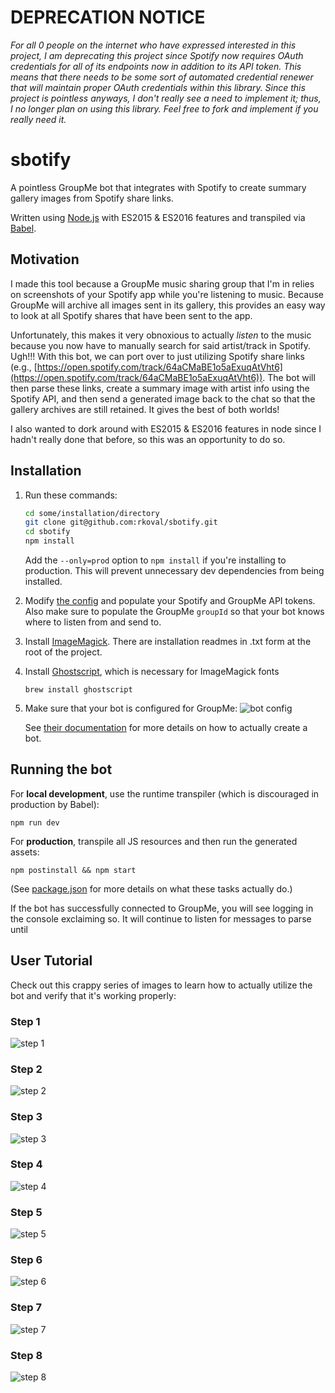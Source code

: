 # DEPRECATION NOTICE
_For all 0 people on the internet who have expressed interested in this project, I am deprecating this project since Spotify now requires OAuth credentials for all of its endpoints now in addition to its API token. This means that there needs to be some sort of automated credential renewer that will maintain proper OAuth credentials within this library. Since this project is pointless anyways, I don't really see a need to implement it; thus, I no longer plan on using this library. Feel free to fork and implement if you really need it._

# sbotify
A pointless GroupMe bot that integrates with Spotify to create summary gallery images from Spotify share links. 

Written using [Node.js](https://nodejs.org/en/) with ES2015 & ES2016 features and transpiled via [Babel](https://babeljs.io/).

## Motivation
I made this tool because a GroupMe music sharing group that I'm in relies on screenshots of your Spotify app while you're listening to music. Because GroupMe will archive all images sent in its gallery, this provides an easy way to look at all Spotify shares that have been sent to the app. 

Unfortunately, this makes it very obnoxious to actually *listen* to the music because you now have to manually search for said artist/track in Spotify. Ugh!!! With this bot, we can port over to just utilizing Spotify share links (e.g., [https://open.spotify.com/track/64aCMaBE1o5aExuqAtVht6](https://open.spotify.com/track/64aCMaBE1o5aExuqAtVht6)). The bot will then parse these links, create a summary image with artist info using the Spotify API, and then send a generated image back to the chat so that the gallery archives are still retained. It gives the best of both worlds!

I also wanted to dork around with ES2015 & ES2016 features in node since I hadn't really done that before, so this was an opportunity to do so.

## Installation
1. Run these commands:
   ```sh
   cd some/installation/directory
   git clone git@github.com:rkoval/sbotify.git
   cd sbotify
   npm install
   ```
   
   Add the `--only=prod` option to `npm install` if you're installing to production. This will prevent unnecessary dev dependencies from being installed.

1. Modify [the config](config/default.json) and populate your Spotify and GroupMe API tokens. Also make sure to populate the GroupMe `groupId` so that your bot knows where to listen from and send to.

1. Install [ImageMagick](https://github.com/ImageMagick/ImageMagick). There are installation readmes in .txt form at the root of the project.

1. Install [Ghostscript](http://www.ghostscript.com/), which is necessary for ImageMagick fonts

   ```
   brew install ghostscript
   ```

1. Make sure that your bot is configured for GroupMe:
![bot config](readme_images/bot_config.jpg)

   See [their documentation](https://dev.groupme.com/tutorials/bots) for more details on how to actually create a bot.


## Running the bot
For **local development**, use the runtime transpiler (which is discouraged in production by Babel):

```
npm run dev
```
For **production**, transpile all JS resources and then run the generated assets:

```
npm postinstall && npm start
```

(See [package.json](package.json) for more details on what these tasks actually do.)

If the bot has successfully connected to GroupMe, you will see logging in the console exclaiming so. It will continue to listen for messages to parse until

## User Tutorial
Check out this crappy series of images to learn how to actually utilize the bot and verify that it's working properly:

### Step 1
![step 1](readme_images/step_1.jpg)

### Step 2
![step 2](readme_images/step_2.jpg)

### Step 3
![step 3](readme_images/step_3.jpg)

### Step 4
![step 4](readme_images/step_4.jpg)

### Step 5
![step 5](readme_images/step_5.jpg)

### Step 6
![step 6](readme_images/step_6.jpg)

### Step 7
![step 7](readme_images/step_7.jpg)

### Step 8
![step 8](readme_images/step_8.jpg)
